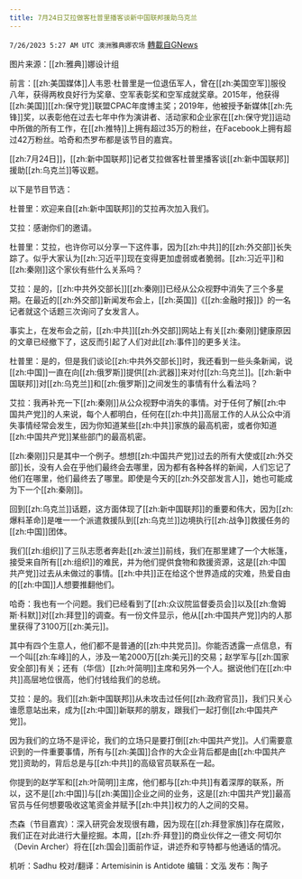 ```yaml
---
title: 7月24日艾拉做客杜普里播客谈新中国联邦援助乌克兰
---
```

`7/26/2023 5:27 AM UTC 澳洲雅典娜农场` [轉載自GNews](https://gnews.org/articles/1488330)

图片来源：[[zh:雅典]]娜设计组  

前言：[[zh:美国媒体]]人韦恩·杜普里是一位退伍军人，曾在[[zh:美国空军]]服役八年，获得两枚良好行为奖章、空军表彰奖和空军成就奖章。2015年，他获得[[zh:美国]][[zh:保守党]]联盟CPAC年度博主奖；2019年，他被授予新媒体[[zh:先锋]]奖，以表彰他在过去七年中作为演讲者、活动家和企业家在[[zh:保守党]]运动中所做的所有工作，在[[zh:推特]]上拥有超过35万的粉丝，在Facebook上拥有超过42万粉丝。哈奇和杰罗布都是该节目的嘉宾。  

[[zh:7月24日]]，[[zh:新中国联邦]]记者艾拉做客杜普里播客谈[[zh:新中国联邦]]援助[[zh:乌克兰]]等议题。  

以下是节目节选：  

杜普里：欢迎来自[[zh:新中国联邦]]的艾拉再次加入我们。   

艾拉：感谢你们的邀请。  

杜普里：艾拉，也许你可以分享一下这件事，因为[[zh:中共]]的[[zh:外交部]]长失踪了。似乎大家认为[[zh:习近平]]现在变得更加虚弱或者脆弱。[[zh:习近平]]和[[zh:秦刚]]这个家伙有些什么关系吗？  

艾拉：是的，[[zh:中共外交部长]][[zh:秦刚]]已经从公众视野中消失了三个多星期。在最近的[[zh:外交部]]新闻发布会上，[[zh:英国]]《[[zh:金融时报]]》的一名记者就这个话题三次询问了女发言人。  

事实上，在发布会之前，[[zh:中共]][[zh:外交部]]网站上有关[[zh:秦刚]]健康原因的文章已经撤下了，这反而引起了人们对此[[zh:事件]]的更多关注。  

杜普里：是的，但是我们谈论[[zh:中共外交部长]]时，我还看到一些头条新闻，说[[zh:中国]]一直在向[[zh:俄罗斯]]提供[[zh:武器]]来对付[[zh:乌克兰]]。[[zh:新中国联邦]]对[[zh:乌克兰]]和[[zh:俄罗斯]]之间发生的事情有什么看法吗？  

艾拉：我再补充一下[[zh:秦刚]]从公众视野中消失的事情。对于任何了解[[zh:中国共产党]]的人来说，每个人都明白，任何在[[zh:中共]]高层工作的人从公众中消失事情经常会发生，因为你知道某些[[zh:中共]]家族的最高机密，或者你知道[[zh:中国共产党]]某些部门的最高机密。  

[[zh:秦刚]]只是其中一个例子。想想[[zh:中国共产党]]过去的所有大使或[[zh:外交部]]长，没有人会在乎他们最终会去哪里，因为都有各种各样的新闻，人们忘记了他们在哪里，他们最终去了哪里。即使是今天的[[zh:外交部发言人]]，她也可能成为下一个[[zh:秦刚]]。  

回到[[zh:乌克兰]]话题，这方面体现了[[zh:新中国联邦]]的重要和伟大，因为[[zh:爆料革命]]是唯一一个派遣救援队到[[zh:乌克兰]]边境执行[[zh:战争]]救援任务的[[zh:中国]]团体。  

我们[[zh:组织]]了三队志愿者奔赴[[zh:波兰]]前线，我们在那里建了一个大帐篷，接受来自所有[[zh:组织]]的难民，并为他们提供食物和救援资源，这是[[zh:中国共产党]]过去从未做过的事情。[[zh:中共]]正在给这个世界造成的灾难，热爱自由的[[zh:中国]]人想要推翻他们。   

哈奇：我也有一个问题。我们已经看到了[[zh:众议院监督委员会]]以及[[zh:詹姆斯·科默]]对[[zh:拜登]]的调查。有一份文件显示，他从[[zh:中国共产党]]内的人那里获得了3100万[[zh:美元]]。  

其中有四个生意人，他们都不是普通的[[zh:中共党员]]。你能否透露一点信息，有一个叫[[zh:车峰]]的人，涉及一笔2000万[[zh:美元]]的交易；赵学军与[[zh:国家安全部]]有关；还有（华信）[[zh:叶简明]]主席和另外一个人。据说他们在[[zh:中共]]高层地位很高，他们付钱给我们的总统。  

艾拉：是的。我们[[zh:新中国联邦]]从未攻击过任何[[zh:政府官员]]，我们只关心谁愿意站出来，成为[[zh:中国]]新联邦的朋友，跟我们一起打倒[[zh:中国共产党]]。  

因为我们的立场不是评论，我们的立场只是要打倒[[zh:中国共产党]]。人们需要意识到的一件重要事情，所有与[[zh:美国]]合作的大企业背后都是由[[zh:中国共产党]]资助的，背后总是与[[zh:中共]]的高级官员联系在一起。  

你提到的赵学军和[[zh:叶简明]]主席，他们都与[[zh:中共]]有着深厚的联系，所以，这不是[[zh:中国]]与[[zh:美国]]企业之间的业务，这是[[zh:中国共产党]]最高官员与任何想要吸收这笔资金并赋予[[zh:中共]]权力的人之间的交易。  

杰森（节目嘉宾）：深入研究会发现很有趣，因为现在[[zh:拜登家族]]存在腐败，我们正在对此进行大量挖掘。本周，[[zh:乔·拜登]]的商业伙伴之一德文·阿切尔（Devin Archer）将在[[zh:国会]]面前作证，讲述乔和亨特都与他通话的情况。  

机听：Sadhu  校对/翻译：Artemisinin is Antidote  编辑：文泓  发布：陶子

